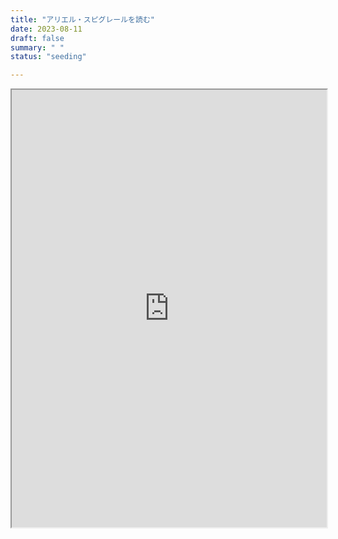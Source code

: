 ```yaml
---
title: "アリエル・スピグレールを読む"
date: 2023-08-11
draft: false
summary: " "
status: "seeding"

---
```


<iframe width=100% height=700px src="https://docs.google.com/document/d/e/2PACX-1vTWrbcVVj8LVtBPgLD4zzfgHt1NuctiPSOZkSvLGsb12ChSZQRdNEggnyQ6MZZOZpTIlB234zBRCjM5/pub?embedded=true"></iframe>
